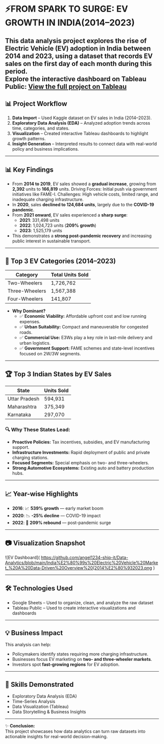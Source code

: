 # ⚡FROM SPARK TO SURGE: EV GROWTH IN INDIA(2014–2023)

This data analysis project explores the rise of Electric Vehicle (EV) adoption in India between 2014 and 2023, using a dataset that records **EV sales on the first day of each month** during this period.  
Explore the interactive dashboard on Tableau Public:
[View the full project on Tableau](https://public.tableau.com/app/profile/angel.francis7553/viz/EVTrendInIndia2014-2023/EVGrowth)
---

## 📊 Project Workflow
1. **Data Import** – Used Kaggle dataset on EV sales in India (2014–2023).  
2. **Exploratory Data Analysis (EDA)** – Analyzed adoption trends across time, categories, and states.  
3. **Visualization** – Created interactive Tableau dashboards to highlight growth patterns.  
4. **Insight Generation** – Interpreted results to connect data with real-world policy and business implications.  

---
## 📊 Key Findings

- From **2014 to 2019**, EV sales showed a **gradual increase**, growing from **2,392** units to **166,819** units.
  Driving Forces: Initial push via government initiatives like FAME-I.
  Challenges: High vehicle costs, limited range, and inadequate charging infrastructure.
- In **2020**, sales **declined to 124,684 units**, largely due to the **COVID-19 pandemic**.
- From **2021 onward**, EV sales experienced a **sharp surge**:
  - **2021**: 331,498 units
  - **2022**: 1,024,723 units (**209% growth**)
  - **2023**: 1,525,179 units  
- This demonstrates a **strong post-pandemic recovery** and increasing public interest in sustainable transport.

---

## 🛵 Top 3 EV Categories (2014–2023)

| Category         | Total Units Sold |
|------------------|------------------|
| Two-Wheelers     | 1,726,762        |
| Three-Wheelers   | 1,567,388        |
| Four-Wheelers    | 141,807          |

- **Why Dominant?**
  - ✅ **Economic Viability:** Affordable upfront cost and low running expenses.
  - ✅ **Urban Suitability:** Compact and maneuverable for congested roads.
  - ✅ **Commercial Use:** E3Ws play a key role in last-mile delivery and urban logistics.
  - ✅ **Government Support:** FAME schemes and state-level incentives focused on 2W/3W segments.

---

## 🏆 Top 3 Indian States by EV Sales

| State            | Units Sold |
|------------------|------------|
| Uttar Pradesh    | 594,931    |
| Maharashtra      | 375,349    |
| Karnataka        | 297,070    |

### 🔍 Why These States Lead:

- **Proactive Policies:** Tax incentives, subsidies, and EV manufacturing support.
- **Infrastructure Investments:** Rapid deployment of public and private charging stations.
- **Focused Segments:** Special emphasis on two- and three-wheelers.
- **Strong Automotive Ecosystems:** Existing auto and battery production hubs.

---

## 📈 Year-wise Highlights

- **2016**: 📈 **539% growth** — early market boom
- **2020**: 📉 **-25% decline** — COVID-19 impact
- **2022**: 🚀 **209% rebound** — post-pandemic surge

---

## 📷 Visualization Snapshot

![EV Dashboard](
https://github.com/angel1234-ship-it/Data-Analytics/blob/main/India%E2%80%99s%20Electric%20Vehicle%20Market_%20A%20Data-Driven%20Overview%20(2014%E2%80%932023.png
)

---

## 🛠️ Technologies Used

- Google Sheets – Used to organize, clean, and analyze the raw dataset
- Tableau Public – Used to create interactive visualizations and dashboards

---

## 💡 Business Impact
This analysis can help:  
- Policymakers identify states requiring more charging infrastructure.  
- Businesses focus EV marketing on **two- and three-wheeler markets**.  
- Investors spot **fast-growing regions** for EV adoption.  

---
## 🎯 Skills Demonstrated
- Exploratory Data Analysis (EDA)  
- Time-Series Analysis  
- Data Visualization (Tableau)  
- Data Storytelling & Business Insights  

---

✨ **Conclusion:**  
This project showcases how data analytics can turn raw datasets into actionable insights for real-world decision-making.  


